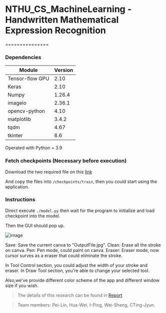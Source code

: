 # NTHU_CS_MachineLearning - Handwritten Mathematical Expression Recognition
===============

### Dependencies



| Module          | Version |
| --------------- | ------- |
| Tensor-flow GPU | 2.10    |
| Keras           | 2.10    |
| Numpy           | 1.26.4  |
| imageio         | 2.36.1  |
| opencv-python   | 4.10    |
| matplotlib      | 3.4.2   |
| tqdm            | 4.67    |
| tkinter         | 8.6     |

Operated with Python = 3.9

### Fetch checkpoints (Necessary before execution)

Download the two required file on this [link](https://drive.google.com/drive/folders/13kkLBnhuWrnod1gcaI7KAo86qEKMRGVI?usp=drive_link)

And copy the files into `/checkpoints/train`, then you could start using the application.

### Instructions

Direct execute `./model.py` then wait for the program to initialize and load checkpoint into the model.

Then the GUI should pop up.

![image](https://i.imgur.com/IzOBCJy.png)

Save: Save the current canva to "OutputFile.jpg".
Clean: Erase all the stroke on canva.
Pen: Pen mode, could paint on canva.
Eraser: Eraser mode, now cursor surves as a eraser that could eliminate the stroke.

In Tool Control section, you could adjust the width of your stroke and eraser.
In Draw Tool section, you're able to change your selected tool.

Also,we've provide different color scheme of the app and different window size if you wish.



> The details of this research can be found in [Report](ML_Peport.pdf)

> Team members: Pei-Lin, Hua-Wei, I-Ping, Wei-Sheng, CTing-Jyun.
